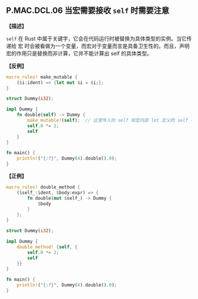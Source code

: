 ## P.MAC.DCL.06 当宏需要接收 `self` 时需要注意

**【描述】**

`self` 在 Rust 中属于关键字，它会在代码运行时被替换为具体类型的实例。当它传递给 宏 时会被看做为一个变量，而宏对于变量而言是具备卫生性的。而且，声明宏的作用只是替换而非计算，它并不能计算出 self 的具体类型。

**【反例】**

```rust
macro_rules! make_mutable {
    ($i:ident) => {let mut $i = $i;};
}

struct Dummy(i32);

impl Dummy {
    fn double(self) -> Dummy {
        make_mutable!(self);  // 这里传入的 self 和宏内部 let 定义的 self 不同
        self.0 *= 2;
        self
    }
}

fn main() {
    println!("{:?}", Dummy(4).double().0);
}
```

**【正例】**

```rust
macro_rules! double_method {
    ($self_:ident, $body:expr) => {
        fn double(mut $self_) -> Dummy {
            $body
        }
    };
}

struct Dummy(i32);

impl Dummy {
    double_method! {self, {
        self.0 *= 2;
        self
    }}
}

fn main() {
    println!("{:?}", Dummy(4).double().0);
}
```
